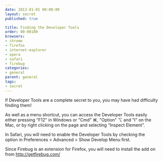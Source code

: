 ```yaml
---
date: 2013-01-01 00:00:00
layout: secret
published: true

title: Finding the Developer Tools
order: 00-00100
browsers:
- chrome
- firefox
- internet-explorer
- opera
- safari
- firebug
categories:
- general
parent: general
tags:
- secret
---
```


<p>If Developer Tools are a complete secret to you, you may have had difficulty finding them!</p>

<p>As well as a menu shortcut, you can access the Developer Tools easily either pressing "F12" in Windows or "Cmd" ⌘, "Option" ⌥ and "I" on the Mac, or by right clicking on the page and selecting “Inspect Element”.

<p class="safari">In Safari, you will need to enable the Developer Tools by checking the option in Preferences &gt; Advanced &gt; Show Develop Menu first.</p>

<p class="firebug">Since Firebug is an extension for Firefox, you will need to install the add on from <a href="http://getfirebug.com/">http://getfirebug.com/</a>
